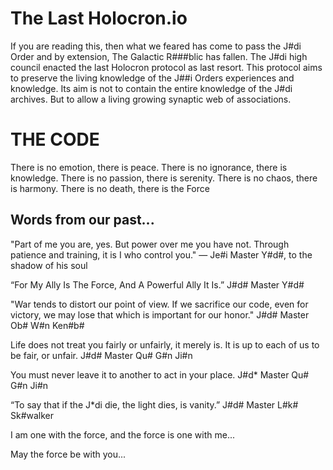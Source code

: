 # The Last Holocron.io
If you are reading this, then what we feared has come to pass the J#di Order and by extension, The Galactic R###blic has fallen. The J#di high council enacted the last Holocron protocol as last resort. This protocol aims to preserve the living knowledge of the J##i Orders experiences and knowledge. Its aim is not to contain the entire knowledge of the J#di archives. But to allow a living growing synaptic web of associations.

# THE CODE
There is no emotion, there is peace.
There is no ignorance, there is knowledge.
There is no passion, there is serenity.
There is no chaos, there is harmony.
There is no death, there is the Force

## Words from our past...

"Part of me you are, yes. But power over me you have not. Through patience and training, it is I who control you." 
― Je#i Master Y#d#, to the shadow of his soul

“For My Ally Is The Force, And A Powerful Ally It Is.”
J#d# Master Y#d#

"War tends to distort our point of view. If we sacrifice our code, even for victory, we may lose that which is important for our honor."
J#d# Master Ob# W#n Ken#b#

Life does not treat you fairly or unfairly, it merely is. It is up to each of us to be fair, or unfair.
J#d# Master Qu# G#n Ji#n

You must never leave it to another to act in your place.
J#d* Master Qu# G#n Ji#n

“To say that if the J*di die, the light dies, is vanity.”
J#d# Master L#k# Sk#walker

I am one with the force, and the force is one with me...

May the force be with you...
